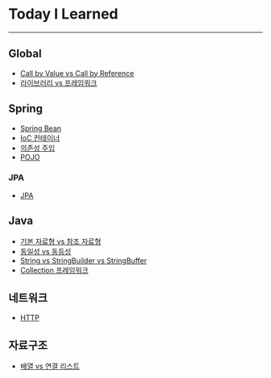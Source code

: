 # Today I Learned

---

## Global

- [Call by Value vs Call by Reference](Global/call-by-value-vs-call-by-reference.md)
- [라이브러리 vs 프레임워크](Global/library-vs-framework.md)

## Spring

- [Spring Bean](Spring/spring-bean.md)
- [IoC 컨테이너](Spring/ioc-container.md)
- [의존성 주입](Spring/dependency-injection.md)
- [POJO](Spring/pojo.md)

### JPA

- [JPA](JPA/jpa.md)

## Java

- [기본 자료형 vs 참조 자료형](Java/primitive-type-vs-reference-type.md)
- [동일성 vs 동등성](Java/identity-vs-equality.md)
- [String vs StringBuilder vs StringBuffer](Java/string-vs-stringbuilder-vs-stringbuffer.md)
- [Collection 프레임워크](Java/collection-framework.md)

## 네트워크

- [HTTP](Network/http.md)

<!-- ## OOP -->

<!-- ## 운영체제 -->

## 자료구조

- [배열 vs 연결 리스트](Datastructure/array-vs-linkedlist.md)

<!-- ## 알고리즘 -->

<!-- ## 개발 서적 -->

<!-- - [Effective Java](#Books/Effective_Java) -->
